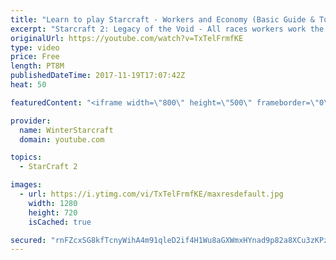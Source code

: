 ```yaml
---
title: "Learn to play Starcraft - Workers and Economy (Basic Guide & Tutorial)"
excerpt: "Starcraft 2: Legacy of the Void - All races workers work the same (mule notwithstanding!)  Wiki on mining: http://wiki.teamliquid.net/starcraft2/Mining_Minerals"
originalUrl: https://youtube.com/watch?v=TxTelFrmfKE
type: video
price: Free
length: PT8M
publishedDateTime: 2017-11-19T17:07:42Z
heat: 50

featuredContent: "<iframe width=\"800\" height=\"500\" frameborder=\"0\" src=\"https://www.youtube.com/embed/TxTelFrmfKE\" allow=\"accelerometer; autoplay; encrypted-media; gyroscope; picture-in-picture\" allowfullscreen></iframe>"

provider:
  name: WinterStarcraft
  domain: youtube.com

topics:
  - StarCraft 2

images:
  - url: https://i.ytimg.com/vi/TxTelFrmfKE/maxresdefault.jpg
    width: 1280
    height: 720
    isCached: true

secured: "rnFZcxSG8kfTcnyWihA4m91qleD2if4H1Wu8aGXWmxHYnad9p82a8XCu3zKPz1O0oHWi2TGsfX1SdfUr1Fz6Por36cRQ8gErqrhlXMKJkxszwCnoOBGJp3aQ+viHZCQFL4nfQb9ziSrEPPQ3J55UiS0heIZtSAr4vvr3u1WT9iev4cz9Xhchwnb0alDuiugs9zs/f6ARzvsaadkXDAt8ZHcU32ceoRiFiNbioG6A/gUdA0njO14gZ956VykwnrGjSHAcnyEwQoSeQtdjNUhlxKYFAM+d+9fKdNwVmrxsLVe0Ib/1xzKJvSg4Azk7dlCED7Po8V76b6Jg9110rZDeeeqCEpqI0FxSafo2eSSLXwPc/jj3fjTVujcj1puLSW7G4TTJs2gkzX2CaAyr6lja0bKD4pM9/myLth238Xe2cwY=;Qub/w6seKYNKGZJW0RikTg=="
---
```


